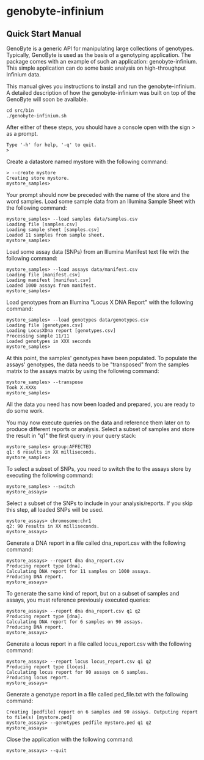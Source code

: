 # genobyte-infinium

## Quick Start Manual

GenoByte is a generic API for manipulating large collections of genotypes. Typically, GenoByte is used as the basis of a genotyping application. The package comes with an example of such an application: genobyte-infinium. This simple application can do some basic analysis on  high-throughput Infinium data.

This manual gives you instructions to install and run the genobyte-infinium. A detailed description of how the genobyte-infinium was built on top of the GenoByte will soon be available.

```
cd src/bin
./genobyte-infinium.sh
```

After either of these steps,  you should have a console open with the sign > as a prompt.

```
Type '-h' for help, '-q' to quit.
>
```

Create a datastore named mystore with the following command:

```
> --create mystore
Creating store mystore.
mystore_samples>
```

Your prompt should now be preceded with the name of the store and the word samples. Load some sample data from an Illumina Sample Sheet with the following command:

```
mystore_samples> --load samples data/samples.csv
Loading file [samples.csv]
Loading sample sheet [samples.csv]
Loaded 11 samples from sample sheet.
mystore_samples>
```

Load some assay data (SNPs) from an Illumina Manifest text file with the following command:

```
mystore_samples> --load assays data/manifest.csv
Loading file [manifest.csv]
Loading manifest [manifest.csv]
Loaded 1000 assays from manifest.
mystore_samples>
```

Load genotypes from an Illumina "Locus X DNA Report" with the following command:

```
mystore_samples> --load genotypes data/genotypes.csv
Loading file [genotypes.csv]
Loading LocusXDna report [genotypes.csv]
Processing sample 11/11
Loaded genotypes in XXX seconds
mystore_samples>
```

At this point, the samples' genotypes have been populated. To populate the assays' genotypes, the data needs to be "transposed" from the samples matrix to the assays matrix by using the following command:

```
mystore_samples> --transpose
Took X.XXXs
mystore_samples> 
```

All the data you need has now been loaded and prepared, you are ready to do some work.

You may now execute queries on the data and reference them later on to produce different reports or analysis. Select a subset of samples and store the result in "q1" the first query in your query stack:

```
mystore_samples> group:AFFECTED
q1: 6 results in XX milliseconds.
mystore_samples>
```

To select a subset of SNPs, you need to switch the to the assays store by executing the following command:

```
mystore_samples> --switch
mystore_assays>
```

Select a subset of the SNPs to include in your analysis/reports. If you skip this step, all loaded SNPs will be used.

```
mystore_assays> chromosome:chr1
q2: 90 results in XX milliseconds.
mystore_assays>
```

Generate a DNA report in a file called dna_report.csv with the following command:

```
mystore_assays> --report dna dna_report.csv
Producing report type [dna].
Calculating DNA report for 11 samples on 1000 assays.
Producing DNA report.
mystore_assays>
```

To generate the same kind of report, but on a subset of samples and assays, you must reference previously executed queries:

```
mystore_assays> --report dna dna_report.csv q1 q2
Producing report type [dna].
Calculating DNA report for 6 samples on 90 assays.
Producing DNA report.
mystore_assays>
```

Generate a locus report in a file called locus_report.csv with the following command:

```
mystore_assays> --report locus locus_report.csv q1 q2
Producing report type [locus].
Calculating locus report for 90 assays on 6 samples.
Producing locus report.
mystore_assays>
```

Generate a genotype report in a file called ped_file.txt with the following command:

```
Creating [pedfile] report on 6 samples and 90 assays. Outputing report to file(s) [mystore.ped]
mystore_assays> --genotypes pedfile mystore.ped q1 q2
mystore_assays>
```

Close the application with the following command:
```
mystore_assays> --quit
```
